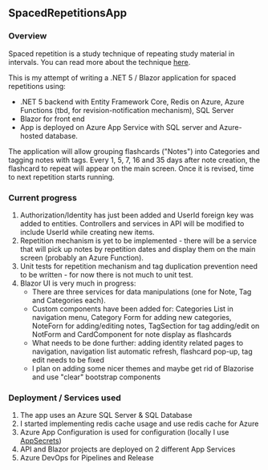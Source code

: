 ## SpacedRepetitionsApp

### Overview
Spaced repetition is a study technique of repeating study material in intervals. You can read more about the technique [here](https://en.wikipedia.org/wiki/Spaced_repetition).

This is my attempt of writing a .NET 5 / Blazor application for spaced repetitions using:

* .NET 5 backend with Entity Framework Core, Redis on Azure, Azure Functions (tbd, for revision-notification mechanism), SQL Server
* Blazor for front end
* App is deployed on Azure App Service with SQL server and Azure-hosted database.

The application will allow grouping flashcards ("Notes") into Categories and tagging notes with tags. Every 1, 5, 7, 16 and 35 days after note creation, the flashcard to repeat will appear on the main screen. Once it is revised, time to next repetition starts running.

### Current progress
1. Authorization/Identity has just been added and UserId foreign key was added to entities. Controllers and services in API will be modified to include UserId while creating new items.
2. Repetition mechanism is yet to be implemented - there will be a service that will pick up notes by repetition dates and display them on the main screen (probably an Azure Function). 
3. Unit tests for repetition mechanism and tag duplication prevention need to be written - for now there is not much to unit test.
4. Blazor UI is very much in progress:
   * There are three services for data manipulations (one for Note, Tag and Categories each).
   * Custom components have been added for: Categories List in navigation menu, Category Form for adding new categories, NoteForn for adding/editing notes, TagSection for tag adding/edit on NotForm and CardComponent for note display as flashcards
   * What needs to be done further: adding identity related pages to navigation, navigation list automatic refresh, flashcard pop-up, tag edit needs to be fixed
   * I plan on adding some nicer themes and maybe get rid of Blazorise and use "clear" bootstrap components

### Deployment / Services used
1. The app uses an Azure SQL Server & SQL Database
2. I started implementing redis cache usage and use redis cache for Azure
3. Azure App Configuration is used for configuration (locally I use [AppSecrets](https://docs.microsoft.com/en-us/aspnet/core/security/app-secrets?view=aspnetcore-5.0&tabs=windows))
4. API and Blazor projects are deployed on 2 different App Services
5. Azure DevOps for Pipelines and Release


